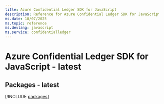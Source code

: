 ```yaml
---
title: Azure Confidential Ledger SDK for JavaScript
description: Reference for Azure Confidential Ledger SDK for JavaScript
ms.date: 10/07/2025
ms.topic: reference
ms.devlang: javascript
ms.service: confidentialledger
---
```

# Azure Confidential Ledger SDK for JavaScript - latest
## Packages - latest
[!INCLUDE [packages](confidential-ledger-index.md)]